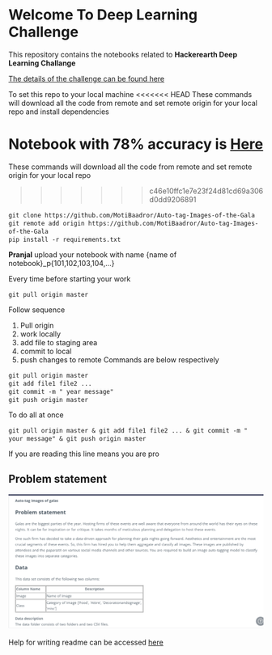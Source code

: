 # Welcome To Deep Learning Challenge 
This repository contains the notebooks related to **Hackerearth Deep Learning Challange**

[The  details of the challenge can be found here](https://www.hackerearth.com/challenges/competitive/hackerearth-deep-learning-challenge-auto-tag-images-gala/machine-learning/auto-tag-images-of-the-gala-9e47fb31/)


To set this repo to your local machine 
<<<<<<< HEAD
These commands will download all the code from remote and set remote origin for your local repo and install dependencies 

Notebook with 78% accuracy is [Here](a)
=======
These commands will download all the code from remote and set remote origin for your local repo

>>>>>>> c46e10ffc1e7e23f24d81cd69a306d0dd9206891

``` 
git clone https://github.com/MotiBaadror/Auto-tag-Images-of-the-Gala
git remote add origin https://github.com/MotiBaadror/Auto-tag-Images-of-the-Gala
pip install -r requirements.txt
```
**Pranjal** upload your notebook with name {name of notebook}_p{101,102,103,104,...}


Every time before starting your work
``` 
git pull origin master
```

Follow sequence 
1. Pull origin 
2. work locally 
3. add file to staging area
4. commit to local 
5. push changes to remote 
Commands are below respectively 
``` 
git pull origin master
git add file1 file2 ...
git commit -m " year message" 
git push origin master 
```

To do all at once 
```
git pull origin master & git add file1 file2 ... & git commit -m " your message" & git push origin master 
```

If you are reading this line means you are pro

## Problem statement
![Problem Statement](https://github.com/MotiBaadror/Auto-tag-Images-of-the-Gala/blob/master/Problem%20statement.PNG)

Help for writing readme can be accessed [here](https://makeareadme.com)

